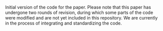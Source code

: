 Initial version of the code for the paper.
Please note that this paper has undergone two rounds of revision, during which some parts of the code were modified and are not yet included in this repository. We are currently in the process of integrating and standardizing the code.
